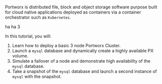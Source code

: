 Portworx is distributed file, block and object storage software purpose built for cloud native applications deployed as containers via a container orchestrator such as `Kubernetes`.

ha ha 3

In this tutorial, you will:

1. Learn how to deploy a basic 3 node Portworx Cluster.
2. Launch a `mysql` database and dynamically create a highly available PX volume.
3. Simulate a failover of a node and demonstrate high availability of the `mysql` database.
4. Take a snapshot of the `mysql` database and launch a second instance of `mysql` with the snapshot.
